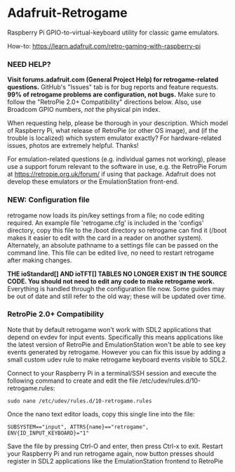 Adafruit-Retrogame
==================

Raspberry Pi GPIO-to-virtual-keyboard utility for classic game emulators.

How-to: https://learn.adafruit.com/retro-gaming-with-raspberry-pi

### NEED HELP?

__Visit forums.adafruit.com (General Project Help) for retrogame-related questions.__ GitHub's "Issues" tab is for bug reports and feature requests. __99% of retrogame problems are configuration, not bugs.__ Make sure to follow the "RetroPie 2.0+ Compatibility" directions below. Also, use Broadcom GPIO numbers, _not_ the physical pin index.

When requesting help, please be thorough in your description. Which model of Raspberry Pi, what release of RetroPie (or other OS image), and (if the trouble is localized) which system emulator exactly? For hardware-related issues, photos are extremely helpful. Thanks!

For emulation-related questions (e.g. individual games not working), please use a support forum relevant to the software in use, e.g. the RetroPie Forum at https://retropie.org.uk/forum/ if using that package. Adafruit does not develop these emulators or the EmulationStation front-end.

### NEW: Configuration file

retrogame now loads its pin/key settings from a file; no code editing required. An example file 'retrogame.cfg' is included in the 'configs' directory, copy this file to the /boot directory so retrogame can find it (/boot makes it easier to edit with the card in a reader on another system). Alternately, an absolute pathname to a settings file can be passed on the command line. This file can be edited live, no need to restart retrogame after making changes.

__THE ioStandard[] AND ioTFT[] TABLES NO LONGER EXIST IN THE SOURCE CODE. You should not need to edit any code to make retrogame work.__ Everything is handled through the configuration file now. Some guides may be out of date and still refer to the old way; these will be updated over time.

### RetroPie 2.0+ Compatibility

Note that by default retrogame won't work with SDL2 applications that depend on evdev for input events. Specifically this means applications like the latest version of RetroPie and EmulationStation won't be able to see key events generated by retrogame. However you can fix this issue by adding a small custom udev rule to make retrogame keyboard events visible to SDL2.

Connect to your Raspberry Pi in a terminal/SSH session and execute the following command to create and edit the file /etc/udev/rules.d/10-retrogame.rules:

````
sudo nano /etc/udev/rules.d/10-retrogame.rules
````

Once the nano text editor loads, copy this single line into the file:

````
SUBSYSTEM=="input", ATTRS{name}=="retrogame", ENV{ID_INPUT_KEYBOARD}="1"
````

Save the file by pressing Ctrl-O and enter, then press Ctrl-x to exit. Restart your Raspberry Pi and run retrogame again, now button presses should register in SDL2 applications like the EmulationStation frontend to RetroPie
